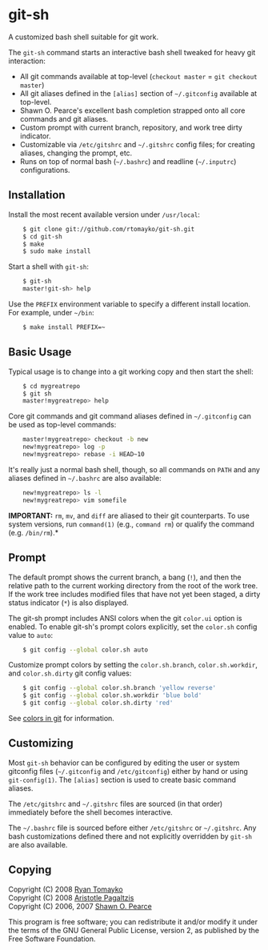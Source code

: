 git-sh
======

A customized bash shell suitable for git work.

The `git-sh` command starts an interactive bash shell tweaked for heavy git
interaction:

  * All git commands available at top-level
    (`checkout master` = `git checkout master`)
  * All git aliases defined in the `[alias]` section
    of `~/.gitconfig` available at top-level.
  * Shawn O. Pearce's excellent bash completion strapped onto
    all core commands and git aliases.
  * Custom prompt with current branch, repository, and
    work tree dirty indicator.
  * Customizable via `/etc/gitshrc` and `~/.gitshrc` config files;
    for creating aliases, changing the prompt, etc.
  * Runs on top of normal bash (`~/.bashrc`) and
    readline (`~/.inputrc`) configurations.

Installation
------------

Install the most recent available version under `/usr/local`:

```bash
    $ git clone git://github.com/rtomayko/git-sh.git
    $ cd git-sh
    $ make
    $ sudo make install
```

Start a shell with `git-sh`:

```bash
    $ git-sh
    master!git-sh> help
```

Use the `PREFIX` environment variable to specify a different install location.
For example, under `~/bin`:

```bash
    $ make install PREFIX=~
```

Basic Usage
-----------

Typical usage is to change into a git working copy and then start the shell:

```bash
    $ cd mygreatrepo
    $ git sh
    master!mygreatrepo> help
```

Core git commands and git command aliases defined in `~/.gitconfig` can be
used as top-level commands:

```bash
    master!mygreatrepo> checkout -b new
    new!mygreatrepo> log -p
    new!mygreatrepo> rebase -i HEAD~10
```

It's really just a normal bash shell, though, so all commands on `PATH` and any
aliases defined in `~/.bashrc` are also available:

```bash
    new!mygreatrepo> ls -l
    new!mygreatrepo> vim somefile
```

**IMPORTANT:** `rm`, `mv`, and `diff` are aliased to their git counterparts.  To use system versions,
run `command(1)` (e.g., `command rm`) or qualify the command (e.g. `/bin/rm`).*

Prompt
------

The default prompt shows the current branch, a bang (`!`), and then the relative
path to the current working directory from the root of the work tree.  If the
work tree includes modified files that have not yet been staged, a dirty status
indicator (`*`) is also displayed.

The git-sh prompt includes ANSI colors when the git `color.ui` option is 
enabled. To enable git-sh's prompt colors explicitly, set the `color.sh` config
value to `auto`:

```bash
    $ git config --global color.sh auto
```

Customize prompt colors by setting the `color.sh.branch`, `color.sh.workdir`,
and `color.sh.dirty` git config values:

```bash
    $ git config --global color.sh.branch 'yellow reverse'
    $ git config --global color.sh.workdir 'blue bold'
    $ git config --global color.sh.dirty 'red'
```

See [colors in git](http://scie.nti.st/2007/5/2/colors-in-git) for information.

Customizing
-----------

Most `git-sh` behavior can be configured by editing the user or system gitconfig
files (`~/.gitconfig` and `/etc/gitconfig`) either by hand or using
`git-config(1)`. The `[alias]` section is used to create basic command aliases.

The `/etc/gitshrc` and `~/.gitshrc` files are sourced (in that order)
immediately before the shell becomes interactive.

The `~/.bashrc` file is sourced before either `/etc/gitshrc` or `~/.gitshrc`.
Any bash customizations defined there and not explicitly overridden by `git-sh`
are also available.

Copying
-------

Copyright (C) 2008 [Ryan Tomayko](http://tomayko.com/)  
Copyright (C) 2008 [Aristotle Pagaltzis](http://plasmasturm.org/)  
Copyright (C) 2006, 2007 [Shawn O. Pearce](mailto:spearce@spearce.org)

This program is free software; you can redistribute it and/or modify it
under the terms of the GNU General Public License, version 2, as published
by the Free Software Foundation.
